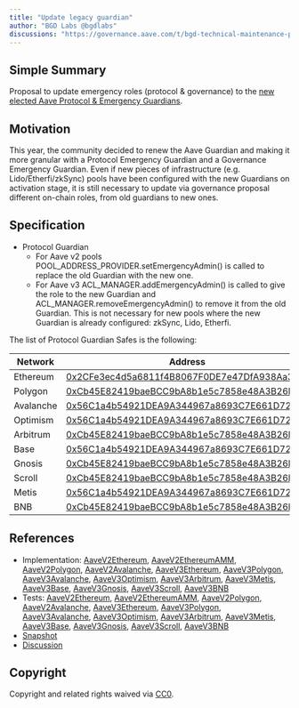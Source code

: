 ```yaml
---
title: "Update legacy guardian"
author: "BGD Labs @bgdlabs"
discussions: "https://governance.aave.com/t/bgd-technical-maintenance-proposals/15274/48"
---
```


## Simple Summary

Proposal to update emergency roles (protocol & governance) to the [new elected Aave Protocol & Emergency Guardians](https://governance.aave.com/t/arfc-renewal-of-aave-guardian-2024/17523).

## Motivation

This year, the community decided to renew the Aave Guardian and making it more granular with a Protocol Emergency Guardian and a Governance Emergency Guardian.
Even if new pieces of infrastructure (e.g. Lido/Etherfi/zkSync) pools have been configured with the new Guardians on activation stage, it is still necessary to update via governance proposal different on-chain roles, from old guardians to new ones.

## Specification

- Protocol Guardian
  - For Aave v2 pools POOL_ADDRESS_PROVIDER.setEmergencyAdmin() is called to replace the old Guardian with the new one.
  - For Aave v3 ACL_MANAGER.addEmergencyAdmin() is called to give the role to the new Guardian and ACL_MANAGER.removeEmergencyAdmin() to remove it from the old Guardian. This is not necessary for new pools where the new Guardian is already configured: zkSync, Lido, Etherfi.

The list of Protocol Guardian Safes is the following:

| Network   | Address                                                                                                                              |
| --------- | ------------------------------------------------------------------------------------------------------------------------------------ |
| Ethereum  | [0x2CFe3ec4d5a6811f4B8067F0DE7e47DfA938Aa30](https://etherscan.io/address/0x2CFe3ec4d5a6811f4B8067F0DE7e47DfA938Aa30)                |
| Polygon   | [0xCb45E82419baeBCC9bA8b1e5c7858e48A3B26Ea6](https://polygonscan.com/address/0xCb45E82419baeBCC9bA8b1e5c7858e48A3B26Ea6)             |
| Avalanche | [0x56C1a4b54921DEA9A344967a8693C7E661D72968](https://snowtrace.io/address/0x56C1a4b54921DEA9A344967a8693C7E661D72968)                |
| Optimism  | [0x56C1a4b54921DEA9A344967a8693C7E661D72968](https://optimistic.etherscan.io/address/0x56C1a4b54921DEA9A344967a8693C7E661D72968)     |
| Arbitrum  | [0xCb45E82419baeBCC9bA8b1e5c7858e48A3B26Ea6](https://arbiscan.io/address/0xCb45E82419baeBCC9bA8b1e5c7858e48A3B26Ea6)                 |
| Base      | [0x56C1a4b54921DEA9A344967a8693C7E661D72968](https://basescan.org/address/0x56C1a4b54921DEA9A344967a8693C7E661D72968)                |
| Gnosis    | [0xCb45E82419baeBCC9bA8b1e5c7858e48A3B26Ea6](https://gnosisscan.io/address/0xCb45E82419baeBCC9bA8b1e5c7858e48A3B26Ea6)               |
| Scroll    | [0xCb45E82419baeBCC9bA8b1e5c7858e48A3B26Ea6](https://scrollscan.com/address/0xCb45E82419baeBCC9bA8b1e5c7858e48A3B26Ea6)              |
| Metis     | [0x56C1a4b54921DEA9A344967a8693C7E661D72968](https://andromeda-explorer.metis.io/address/0x56C1a4b54921DEA9A344967a8693C7E661D72968) |
| BNB       | [0xCb45E82419baeBCC9bA8b1e5c7858e48A3B26Ea6](https://bscscan.com/address/0xCb45E82419baeBCC9bA8b1e5c7858e48A3B26Ea6)                 |

## References

- Implementation: [AaveV2Ethereum](https://github.com/bgd-labs/aave-proposals-v3/blob/main/src/20241016_Multi_UpdateLegacyGuardian/AaveV2Ethereum_UpdateLegacyGuardian_20241016.sol), [AaveV2EthereumAMM](https://github.com/bgd-labs/aave-proposals-v3/blob/main/src/20241016_Multi_UpdateLegacyGuardian/AaveV2EthereumAMM_UpdateLegacyGuardian_20241016.sol), [AaveV2Polygon](https://github.com/bgd-labs/aave-proposals-v3/blob/main/src/20241016_Multi_UpdateLegacyGuardian/AaveV2Polygon_UpdateLegacyGuardian_20241016.sol), [AaveV2Avalanche](https://github.com/bgd-labs/aave-proposals-v3/blob/main/src/20241016_Multi_UpdateLegacyGuardian/AaveV2Avalanche_UpdateLegacyGuardian_20241016.sol), [AaveV3Ethereum](https://github.com/bgd-labs/aave-proposals-v3/blob/main/src/20241016_Multi_UpdateLegacyGuardian/AaveV3Ethereum_UpdateLegacyGuardian_20241016.sol), [AaveV3Polygon](https://github.com/bgd-labs/aave-proposals-v3/blob/main/src/20241016_Multi_UpdateLegacyGuardian/AaveV3Polygon_UpdateLegacyGuardian_20241016.sol), [AaveV3Avalanche](https://github.com/bgd-labs/aave-proposals-v3/blob/main/src/20241016_Multi_UpdateLegacyGuardian/AaveV3Avalanche_UpdateLegacyGuardian_20241016.sol), [AaveV3Optimism](https://github.com/bgd-labs/aave-proposals-v3/blob/main/src/20241016_Multi_UpdateLegacyGuardian/AaveV3Optimism_UpdateLegacyGuardian_20241016.sol), [AaveV3Arbitrum](https://github.com/bgd-labs/aave-proposals-v3/blob/main/src/20241016_Multi_UpdateLegacyGuardian/AaveV3Arbitrum_UpdateLegacyGuardian_20241016.sol), [AaveV3Metis](https://github.com/bgd-labs/aave-proposals-v3/blob/main/src/20241016_Multi_UpdateLegacyGuardian/AaveV3Metis_UpdateLegacyGuardian_20241016.sol), [AaveV3Base](https://github.com/bgd-labs/aave-proposals-v3/blob/main/src/20241016_Multi_UpdateLegacyGuardian/AaveV3Base_UpdateLegacyGuardian_20241016.sol), [AaveV3Gnosis](https://github.com/bgd-labs/aave-proposals-v3/blob/main/src/20241016_Multi_UpdateLegacyGuardian/AaveV3Gnosis_UpdateLegacyGuardian_20241016.sol), [AaveV3Scroll](https://github.com/bgd-labs/aave-proposals-v3/blob/main/src/20241016_Multi_UpdateLegacyGuardian/AaveV3Scroll_UpdateLegacyGuardian_20241016.sol), [AaveV3BNB](https://github.com/bgd-labs/aave-proposals-v3/blob/main/src/20241016_Multi_UpdateLegacyGuardian/AaveV3BNB_UpdateLegacyGuardian_20241016.sol)
- Tests: [AaveV2Ethereum](https://github.com/bgd-labs/aave-proposals-v3/blob/main/src/20241016_Multi_UpdateLegacyGuardian/AaveV2Ethereum_UpdateLegacyGuardian_20241016.t.sol), [AaveV2EthereumAMM](https://github.com/bgd-labs/aave-proposals-v3/blob/main/src/20241016_Multi_UpdateLegacyGuardian/AaveV2EthereumAMM_UpdateLegacyGuardian_20241016.t.sol), [AaveV2Polygon](https://github.com/bgd-labs/aave-proposals-v3/blob/main/src/20241016_Multi_UpdateLegacyGuardian/AaveV2Polygon_UpdateLegacyGuardian_20241016.t.sol), [AaveV2Avalanche](https://github.com/bgd-labs/aave-proposals-v3/blob/main/src/20241016_Multi_UpdateLegacyGuardian/AaveV2Avalanche_UpdateLegacyGuardian_20241016.t.sol), [AaveV3Ethereum](https://github.com/bgd-labs/aave-proposals-v3/blob/main/src/20241016_Multi_UpdateLegacyGuardian/AaveV3Ethereum_UpdateLegacyGuardian_20241016.t.sol), [AaveV3Polygon](https://github.com/bgd-labs/aave-proposals-v3/blob/main/src/20241016_Multi_UpdateLegacyGuardian/AaveV3Polygon_UpdateLegacyGuardian_20241016.t.sol), [AaveV3Avalanche](https://github.com/bgd-labs/aave-proposals-v3/blob/main/src/20241016_Multi_UpdateLegacyGuardian/AaveV3Avalanche_UpdateLegacyGuardian_20241016.t.sol), [AaveV3Optimism](https://github.com/bgd-labs/aave-proposals-v3/blob/main/src/20241016_Multi_UpdateLegacyGuardian/AaveV3Optimism_UpdateLegacyGuardian_20241016.t.sol), [AaveV3Arbitrum](https://github.com/bgd-labs/aave-proposals-v3/blob/main/src/20241016_Multi_UpdateLegacyGuardian/AaveV3Arbitrum_UpdateLegacyGuardian_20241016.t.sol), [AaveV3Metis](https://github.com/bgd-labs/aave-proposals-v3/blob/main/src/20241016_Multi_UpdateLegacyGuardian/AaveV3Metis_UpdateLegacyGuardian_20241016.t.sol), [AaveV3Base](https://github.com/bgd-labs/aave-proposals-v3/blob/main/src/20241016_Multi_UpdateLegacyGuardian/AaveV3Base_UpdateLegacyGuardian_20241016.t.sol), [AaveV3Gnosis](https://github.com/bgd-labs/aave-proposals-v3/blob/main/src/20241016_Multi_UpdateLegacyGuardian/AaveV3Gnosis_UpdateLegacyGuardian_20241016.t.sol), [AaveV3Scroll](https://github.com/bgd-labs/aave-proposals-v3/blob/main/src/20241016_Multi_UpdateLegacyGuardian/AaveV3Scroll_UpdateLegacyGuardian_20241016.t.sol), [AaveV3BNB](https://github.com/bgd-labs/aave-proposals-v3/blob/main/src/20241016_Multi_UpdateLegacyGuardian/AaveV3BNB_UpdateLegacyGuardian_20241016.t.sol)
- [Snapshot](TODO)
- [Discussion](https://governance.aave.com/t/bgd-technical-maintenance-proposals/15274/48)

## Copyright

Copyright and related rights waived via [CC0](https://creativecommons.org/publicdomain/zero/1.0/).
